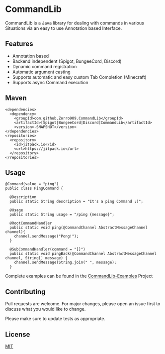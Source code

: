 # CommandLib

CommandLib is a Java library for dealing with commands in various Situations via an easy to use Annotation based Interface.

## Features

- Annotation based
- Backend independent (Spigot, BungeeCord, Discord)
- Dynamic command registration
- Automatic argument casting
- Supports automatic and easy custom Tab Completion (Minecraft)
- Supports async Command execution

## Maven

```
<dependencies>
  <dependency>
    <groupId>com.github.Zorro909.CommandLib</groupId>
    <artifactId>[Spigot|BungeeCord|Discord]CommandLib</artifactId>
    <version>-SNAPSHOT</version>
</dependencies>
<repositories>
  <repository>
    <id>jitpack.io</id>
    <url>https://jitpack.io</url>
  </repository>
</repositories>
```

## Usage

```
@Command(value = "ping")
public class PingCommand {
  
  @Description
  public static String description = "It's a ping Command ;)";

  @Usage
  public static String usage = "/ping {message}";

  @RootCommandHandler
  public static void ping(@CommandChannel AbstractMessageChannel channel){
    channel.sendMessage("Pong!");
  }

  @SubCommandHandler(command = "[]")
  public static void pingBack(@CommandChannel AbstractMessageChannel channel, String[] message) {
    channel.sendMessage(String.join(" ", message);
  }
```

Complete examples can be found in the [CommandLib-Examples](https://github.com/Zorro909/CommandLib-Examples) Project

## Contributing
Pull requests are welcome. For major changes, please open an issue first to discuss what you would like to change.

Please make sure to update tests as appropriate.

## License
[MIT](https://choosealicense.com/licenses/mit/)